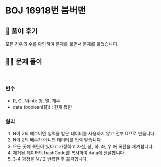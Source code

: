 # BOJ 16918번 붐버맨

## 🌈 풀이 후기
모든 경우의 수를 확인하여 문제를 풀면서 문제를 풀었습니다.<br>



## 👩‍🏫 문제 풀이
<br>

### 변수
- R, C, N(int): 행, 열, 개수
- data (boolean[][]) : 현재 폭탄

### 원리
1. N이 2의 배수이면 입력을 받은 데이터를 사용하지 않고 전부 O으로 만듭니다.
2. N이 2의 배수가 아니면 데이터를 입력 받습니다.
3. 모든 곳에 폭탄이 있다고 가정하고 자신, 상, 하, 좌, 우 에 폭탄을 제거합니다.
4. 제거된 데이터의 hashCode를 복사하여 data에 전달합니다
5. 3-4 과정을 N / 2 반복한 후 출력합니다.
